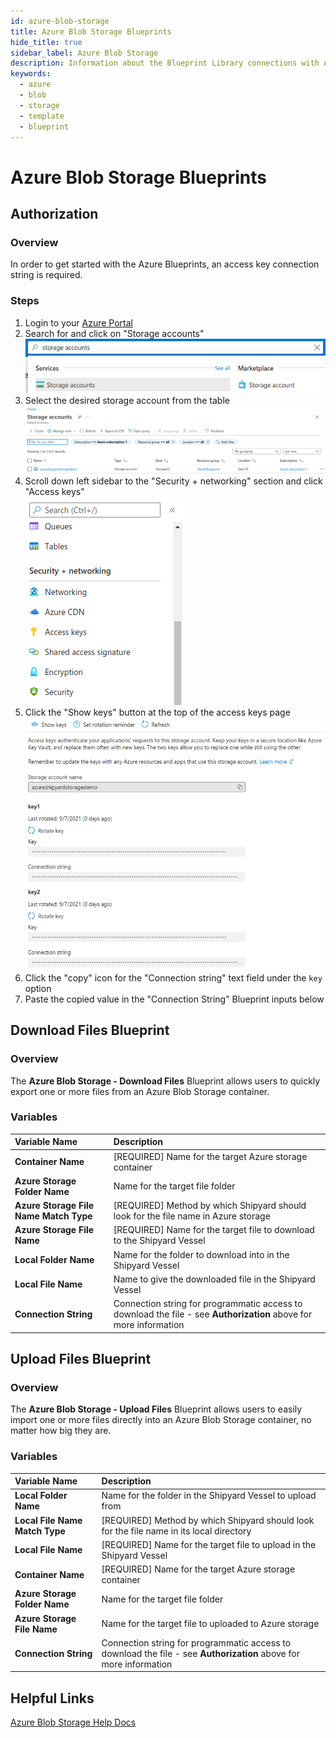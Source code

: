 ```yaml
---
id: azure-blob-storage
title: Azure Blob Storage Blueprints
hide_title: true
sidebar_label: Azure Blob Storage
description: Information about the Blueprint Library connections with Azure Blob Storage.
keywords:
  - azure
  - blob
  - storage
  - template
  - blueprint
---
```


# Azure Blob Storage Blueprints

## Authorization

### Overview

In order to get started with the Azure Blueprints, an access key connection string is required.

### Steps

1. Login to your [Azure Portal](https://portal.azure.com/)  
2. Search for and click on "Storage accounts"  
	![Storage accounts search](../.gitbook/assets/azure-search-storage-account.png)  
3. Select the desired storage account from the table  
	![Storage accounts table](../.gitbook/assets/azure-storage-accounts-table.png)  
4. Scroll down left sidebar to the "Security + networking" section and click "Access keys"  
	![Storage accounts search](../.gitbook/assets/azure-sidebar-access-keys.png)  
5. Click the "Show keys" button at the top of the access keys page  
	![Storage accounts search](../.gitbook/assets/azure-access-keys-page.png)  
6. Click the "copy" icon for the "Connection string" text field under the `key` option  
7. Paste the copied value in the "Connection String" Blueprint inputs below  

## Download Files Blueprint

### Overview

The **Azure Blob Storage - Download Files** Blueprint allows users to quickly export one or more files from an Azure Blob Storage container.  

### Variables

| Variable Name | Description |
|:---|:---|
| **Container Name** | [REQUIRED] Name for the target Azure storage container |
| **Azure Storage Folder Name** | Name for the target file folder |
| **Azure Storage File Name Match Type** | [REQUIRED] Method by which Shipyard should look for the file name in Azure storage |
| **Azure Storage File Name** | [REQUIRED] Name for the target file to download to the Shipyard Vessel |
| **Local Folder Name** | Name for the folder to download into in the Shipyard Vessel |
| **Local File Name** | Name to give the downloaded file in the Shipyard Vessel |
| **Connection String** | Connection string for programmatic access to download the file - see **Authorization** above for more information |

## Upload Files Blueprint

### Overview

The **Azure Blob Storage - Upload Files** Blueprint allows users to easily import one or more files directly into an Azure Blob Storage container, no matter how big they are.  

### Variables

| Variable Name | Description |
|:---|:---|
| **Local Folder Name** | Name for the folder in the Shipyard Vessel to upload from |
| **Local File Name Match Type** | [REQUIRED] Method by which Shipyard should look for the file name in its local directory |
| **Local File Name** | [REQUIRED] Name for the target file to upload in the Shipyard Vessel |
| **Container Name** | [REQUIRED] Name for the target Azure storage container |
| **Azure Storage Folder Name** | Name for the target file folder |
| **Azure Storage File Name** | Name for the target file to uploaded to Azure storage |
| **Connection String** | Connection string for programmatic access to download the file - see **Authorization** above for more information |

## Helpful Links

[Azure Blob Storage Help Docs](https://docs.microsoft.com/en-us/azure/storage/blobs/)
